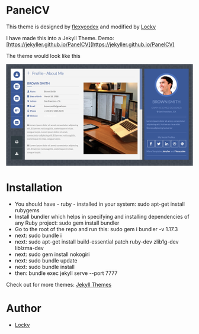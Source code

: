 # PanelCV

This theme is designed by [flexycodex](https://themeforest.net/item/flexyvcard-responsive-vcard-template-/7158750) and modified by [Locky](https://github.com/junlulocky)

I have made this into a Jekyll Theme. Demo: [https://jekyller.github.io/PanelCV](https://jekyller.github.io/PanelCV)

The theme would look like this 

![Demo](/images/demo.png)


# Installation

- You should have - ruby - installed in your system: sudo apt-get install rubygems
- Install bundler which helps in specifying and installing dependencies of any Ruby project: sudo gem install bundler
- Go to the root of the repo and run this: sudo gem i bundler -v 1.17.3
- next: sudo bundle i
- next: sudo apt-get install build-essential patch ruby-dev zlib1g-dev liblzma-dev
- next: sudo gem install nokogiri
- next: sudo bundle update
- next: sudo bundle install
- then: bundle exec jekyll serve --port 7777

Check out for more themes: [Jekyll Themes](http://jekylltheme.org)


# Author

- [Locky](https://github.com/junlulocky)